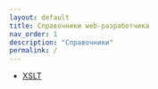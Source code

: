```yaml
---
layout: default
title: Справочники web-разработчика
nav_order: 1
description: "Справочники"
permalink: /
---
```


* [XSLT](/xslt/)

